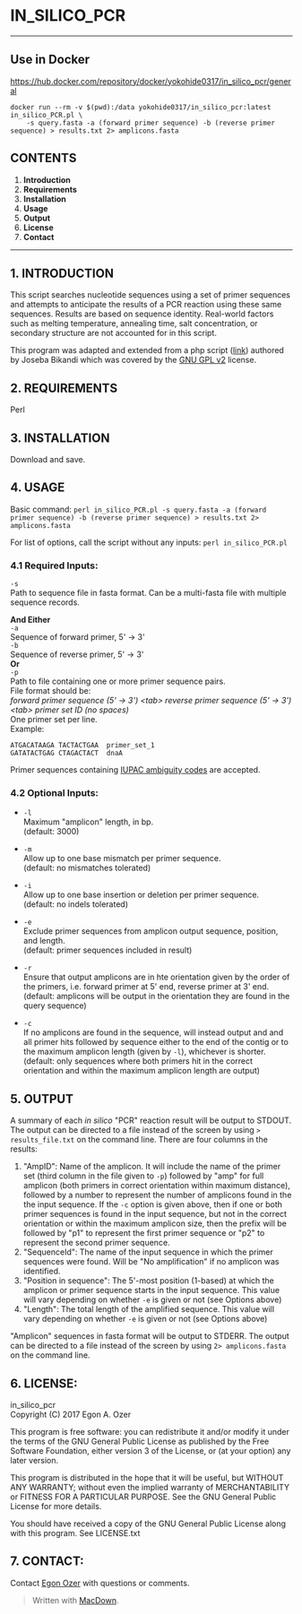 # IN\_SILICO_PCR
***

## Use in Docker

https://hub.docker.com/repository/docker/yokohide0317/in_silico_pcr/general

```
docker run --rm -v $(pwd):/data yokohide0317/in_silico_pcr:latest in_silico_PCR.pl \
    -s query.fasta -a (forward primer sequence) -b (reverse primer sequence) > results.txt 2> amplicons.fasta
```


## CONTENTS

1. **Introduction**
2. **Requirements**
3. **Installation**
4. **Usage**
5. **Output**
6. **License**
7. **Contact**

***
## 1. INTRODUCTION

This script searches nucleotide sequences using a set of primer sequences and attempts to anticipate the results of a PCR reaction using these same sequences. Results are based on sequence identity. Real-world factors such as melting temperature, annealing time, salt concentration, or secondary structure are not accounted for in this script.

This program was adapted and extended from a php script ([link](http://www.biophp.org/minitools/pcr_amplification/)) authored by Joseba Bikandi which was covered by the [GNU GPL v2](http://www.biophp.org/minitools/pcr_amplification/) license. 

## 2. REQUIREMENTS

Perl

## 3. INSTALLATION

Download and save.

## 4. USAGE
Basic command: `perl in_silico_PCR.pl -s query.fasta -a (forward primer sequence) -b (reverse primer sequence) > results.txt 2> amplicons.fasta`

For list of options, call the script without any inputs: `perl in_silico_PCR.pl`

### 4.1 Required Inputs:
`-s`  
Path to sequence file in fasta format. Can be a multi-fasta file with multiple sequence records.

**And Either**  
`-a`  
Sequence of forward primer, 5' → 3'  
`-b`  
Sequence of reverse primer, 5' → 3'  
**Or**  
`-p`  
Path to file containing one or more primer sequence pairs.  
File format should be:  
_forward primer sequence (5' → 3') \<tab> reverse primer sequence (5' → 3') \<tab> primer set ID (no spaces)_  
One primer set per line.  
Example:  

```
ATGACATAAGA	TACTACTGAA	primer_set_1
GATATACTGAG	CTAGACTACT	dnaA
```

Primer sequences containing [IUPAC ambiguity codes](https://www.bioinformatics.org/sms/iupac.html) are accepted.

### 4.2 Optional Inputs:

* `-l`  
Maximum "amplicon" length, in bp.  
(default: 3000)

* `-m`  
Allow up to one base mismatch per primer sequence.  
(default: no mismatches tolerated)

* `-i`  
Allow up to one base insertion or deletion per primer sequence.  
(default: no indels tolerated) 

* `-e`  
Exclude primer sequences from amplicon output sequence, position, and length.  
(default: primer sequences included in result)

* `-r`  
Ensure that output amplicons are in hte orientation given by the order of the primers, i.e. forward primer at 5' end, reverse primer at 3' end.  
(default: amplicons will be output in the orientation they are found in the query sequence)

* `-c`  
If no amplicons are found in the sequence, will instead output and and all primer hits followed by sequence either to the end of the contig or to the maximum amplicon length (given by `-l`), whichever is shorter.   
(default: only sequences where both primers hit in the correct orientation and within the maximum amplicon length are output) 

## 5. OUTPUT

A summary of each _in silico_ "PCR" reaction result will be output to STDOUT. The output can be directed to a file instead of the screen by using `> results_file.txt` on the command line. There are four columns in the results:

1. "AmpID": Name of the amplicon. It will include the name of the primer set (third column in the file given to `-p`) followed by "amp" for full amplicon (both primers in correct orientation within maximum distance), followed by a number to represent the number of amplicons found in the the input sequence. If the `-c` option is given above, then if one or both primer sequences is found in the input sequence, but not in the correct orientation or within the maximum amplicon size, then the prefix will be followed by "p1" to represent the first primer sequence or "p2" to represent the second primer sequence.
2. "SequenceId": The name of the input sequence in which the primer sequences were found. Will be "No amplification" if no amplicon was identified.
3. "Position in sequence": The 5'-most position (1-based) at which the amplicon or primer sequence starts in the input sequence. This value will vary depending on whether `-e` is given or not (see Options above)
4. "Length": The total length of the amplified sequence. This value will vary depending on whether `-e` is given or not (see Options above)

"Amplicon" sequences in fasta format will be output to STDERR. The output can be directed to a file instead of the screen by using `2> amplicons.fasta` on the command line.  


## 6. LICENSE:

in\_silico_pcr  
Copyright (C) 2017 Egon A. Ozer

This program is free software: you can redistribute it and/or modify
it under the terms of the GNU General Public License as published by
the Free Software Foundation, either version 3 of the License, or
(at your option) any later version.

This program is distributed in the hope that it will be useful,
but WITHOUT ANY WARRANTY; without even the implied warranty of
MERCHANTABILITY or FITNESS FOR A PARTICULAR PURPOSE.  See the
GNU General Public License for more details.

You should have received a copy of the GNU General Public License
along with this program.  See LICENSE.txt

## 7. CONTACT:

Contact [Egon Ozer](e-ozer@northwestern.edu) with questions or comments.



> Written with [MacDown](https://macdown.uranusjr.com/).
 
